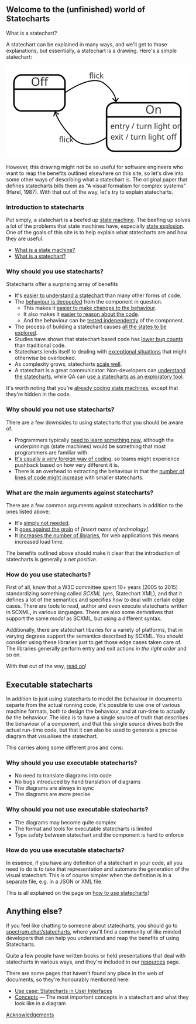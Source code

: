 ## Welcome to the (unfinished) world of Statecharts

What is a statechart?

A statechart can be explained in many ways, and we'll get to those explanations, but essentially, a statechart is a drawing.  Here's a simple statechart:

![A simple statechart](on-off.svg)

However, this drawing might not be so useful for software engineers who want to reap the benefits outlined elsewhere on this site, so let's dive into some other ways of describing what a statechart is.  The original paper that defines statecharts bills them as "A visual formalism for complex systems" (Harel, 1987).  With that out of the way, let's try to explain statecharts.

### Introduction to statecharts

Put simply, a statechart is a beefed up [state machine](what-is-a-state-machine.html).  The beefing up solves a lot of the problems that state machines have, especially [state explosion](state-machine-state-explosion.html).  One of the goals of this site is to help explain what statecharts are and how they are useful.

* [What is a state machine?](what-is-a-state-machine.html)
* [What is a statechart?](what-is-a-statechart.html)

### Why should you use statecharts?

Statecharts offer a surprising array of benefits

* It's [easier to understand a statechart](benefit-easy-to-understand.html) than many other forms of code.
* The [behaviour is decoupled](benefit-decoupled-behaviour-component.html) from the component in question.
  * This makes it [easier to make changes to the behaviour](benefit-make-changes-to-the-behaviour.html).
  * It also makes it [easier to reason about the code](benefit-reason-about-code.html).
  * And the behaviour can be [tested independently](benefit-testable-behaviour.html) of the component.
* The process of building a statechart causes [all the states to be explored](benefit-all-states-explored.html).
* Studies have shown that statechart based code has [lower bug counts](benefit-low-bug-count.html) than traditional code.
* Statecharts lends itself to dealing with [exceptional situations](benefit-handle-anomalies.html) that might otherwise be overlooked.
* As complexity grows, statecharts [scale well](benefit-scales-with-complexity.html).
* A statechart is a great communicator: Non-developers can [understand the statecharts](benefit-non-developers-understanding.html), while QA can [use a statecharts as an exploratory tool](benefit-qa-exploration-tool.html).

It's worth noting that you're [already coding state machines](benefit-explicit.html), except that they're hidden in the code.

### Why should you not use statecharts?

There are a few downsides to using statecharts that you should be aware of.

* Programmers typically [need to learn something new](drawback-learn-new-technique.html), although the underpinnings (state machines) would be something that most programmers are familiar with.
* [It's usually a very foreign way of coding](drawback-foreign-paradigm.html), so teams might experience pushback based on how very different it is.
* There is an overhead to extracting the behaviour in that the [number of lines of code might increase](drawback-lines-of-code.html) with smaller statecharts.

### What are the main arguments against statecharts?

There are a few common arguments against statecharts in addition to the ones listed above:

* It's [simply not needed](faq/an-event-always-has-one-action.html).
* It [goes against the grain](faq/goes-against-grain.html) of _\[insert name of technology]_.
* It [increases the number of libraries](faq/increases-number-of-libraries.html), for web applications this means increased load time.

The benefits outlined above should make it clear that the introduction of statecharts is generally a _net positive_.

### How do you use statecharts?

First of all, know that a W3C committee spent 10+ years (2005 to 2015) standardizing something called _SCXML_ (yes, Statechart XML), and that it defines a lot of the semantics and specifies how to deal with certain edge cases.  There are tools to read, author and even execute statecharts written in SCXML, in various languages.  There are also some derivatives that support the same _model_ as SCXML, but using a different syntax.

Additionally, there are statechart libaries for a variety of platforms, that in varying degrees support the semantics described by SCXML.  You should consider using these libraries just to get those edge cases taken care of.  The libraries generally perform entry and exit actions _in the right order_ and so on.

With that out of the way, [read on](how-to-use-statecharts.html)!

## Executable statecharts

In addition to just using statecharts to model the behaviour in documents separte from the actual running code, it's possible to use one of various machine formats, both to design the behaviour, and at run-time to actually _be_ the behaviour.  The idea is to have a single source of truth that describes the behaviour of a component, and that this single source drives both the actual run-time code, but that it can also be used to generate a precise diagram that visualises the statechart.

This carries along some different pros and cons:

### Why should you use executable statecharts?

* No need to translate diagrams into code
* No bugs introduced by hand translation of diagrams
* The diagrams are always in sync
* The diagrams are more precise

### Why should you not use executable statecharts?

* The diagrams may become quite complex
* The format and tools for executable statecharts is limited
* Type safety between statechart and the component is hard to enforce

### How do you use executable statecharts?

In essence, if you have any definition of a statechart in your code, all you need to do is to take that representation and automate the generation of the visual statechart.  This is of course simpler when the definition is in a separate file, e.g. in a JSON or XML file.

This is all explained on the page on [how to use statecharts](how-to-use-statecharts.html)!

## Anything else?

If you feel like chatting to someone about statecharts, you should go to <a href="https://spectrum.chat/statecharts">spectrum.chat/statecharts</a>, where you'll find a community of like minded developers that can help you understand and reap the benefits of using Statecharts.

Quite a few people have written books or held presentations that deal with statecharts in various ways, and they're included in our [resources](resources.html) page.

There are some pages that haven't found any place in the web of documents, so they're honourably mentioned here:

* [Use case: Statecharts in User Interfaces](use-case-statecharts-in-user-interfaces.html)
* [Concepts](concepts.html) — The most important concepts in a statechart and what they look like in a diagram

[Acknowledgements](acknowledgements.html)
